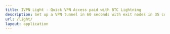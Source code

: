 ```yaml
---
title: IVPN Light - Quick VPN Access paid with BTC Lightning
description: Set up a VPN tunnel in 60 seconds with exit nodes in 35 countries. Priced in sats, paid with Lightning, account not required.
url: /light/
layout: application
---
```


